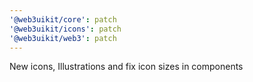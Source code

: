 ```yaml
---
'@web3uikit/core': patch
'@web3uikit/icons': patch
'@web3uikit/web3': patch
---
```


New icons, Illustrations and fix icon sizes in components
